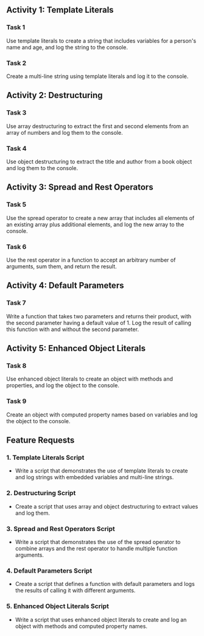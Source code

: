 ## Activity 1: Template Literals

### Task 1
Use template literals to create a string that includes variables for a person's name and age, and log the string to the console.

### Task 2
Create a multi-line string using template literals and log it to the console.

## Activity 2: Destructuring

### Task 3
Use array destructuring to extract the first and second elements from an array of numbers and log them to the console.

### Task 4
Use object destructuring to extract the title and author from a book object and log them to the console.

## Activity 3: Spread and Rest Operators

### Task 5
Use the spread operator to create a new array that includes all elements of an existing array plus additional elements, and log the new array to the console.

### Task 6
Use the rest operator in a function to accept an arbitrary number of arguments, sum them, and return the result.

## Activity 4: Default Parameters

### Task 7
Write a function that takes two parameters and returns their product, with the second parameter having a default value of 1. Log the result of calling this function with and without the second parameter.

## Activity 5: Enhanced Object Literals

### Task 8
Use enhanced object literals to create an object with methods and properties, and log the object to the console.

### Task 9
Create an object with computed property names based on variables and log the object to the console.

## Feature Requests

### 1. Template Literals Script
- Write a script that demonstrates the use of template literals to create and log strings with embedded variables and multi-line strings.

### 2. Destructuring Script
- Create a script that uses array and object destructuring to extract values and log them.

### 3. Spread and Rest Operators Script
- Write a script that demonstrates the use of the spread operator to combine arrays and the rest operator to handle multiple function arguments.

### 4. Default Parameters Script
- Create a script that defines a function with default parameters and logs the results of calling it with different arguments.

### 5. Enhanced Object Literals Script
- Write a script that uses enhanced object literals to create and log an object with methods and computed property names.